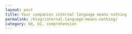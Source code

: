 ```yaml
---
layout: post
title: Your companies internal language means nothing
permalink: /blog/internal-language-means-nothing/
category: UX, UI, comprehension
---
```



# 

<script src="//ajax.googleapis.com/ajax/libs/jquery/1.11.1/jquery.min.js"></script>

<script>
$( document ).ready(function() {
  // Handler for .ready() called.

console.log('bizzle');
});
</script>




